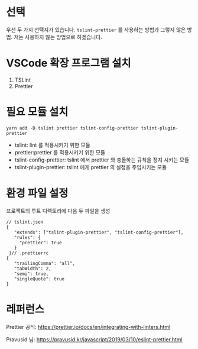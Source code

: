 # 선택

우선 두 가지 선택지가 있습니다. `tslint-prettier` 를 사용하는 방법과 그렇지 않은 방법. 저는 사용하지 않는 방법으로 하겠습니다.

# VSCode 확장 프로그램 설치

1. TSLint
2. Prettier

# 필요 모듈 설치

```
yarn add -D tslint prettier tslint-config-prettier tslint-plugin-prettier
```

- tslint: lint 를 적용시키기 위한 모듈
- prettier:prettier 를 적용시키기 위한 모듈
- tslint-config-prettier: tslint 에서 prettier 와 충돌하는 규칙을 정지 시키는 모듈
- tslint-plugin-prettier: tslint 에게 prettier 의 설정을 주입시키는 모듈

# 환경 파일 설정

프로젝트의 루트 디렉토리에 다음 두 파일을 생성

```
// tslint.json
{
   "extends": ["tslint-plugin-prettier", "tslint-config-prettier"],
   "rules": {
     "prettier": true
   }
 }// .prettierrc
{
   "trailingComma": "all",
   "tabWidth": 2,
   "semi": true,
   "singleQuote": true
}
```

# 레퍼런스

Prettier 공식: https://prettier.io/docs/en/integrating-with-linters.html

Pravusid 님: https://pravusid.kr/javascript/2019/03/10/eslint-prettier.html